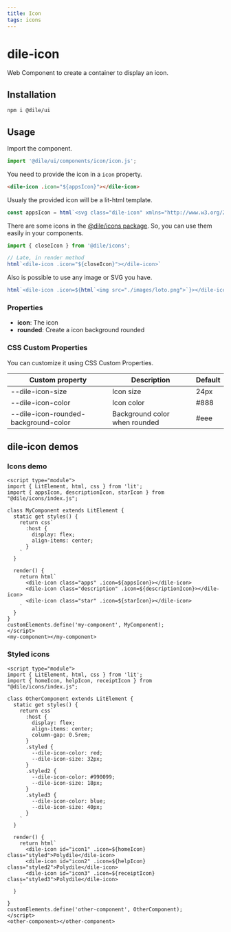 ```yaml
---
title: Icon
tags: icons
---
```


# dile-icon

Web Component to create a container to display an icon.

## Installation

```bash
npm i @dile/ui
```

## Usage

Import the component.

```javascript
import '@dile/ui/components/icon/icon.js';
```

You need to provide the icon in a ```icon``` property.

```html
<dile-icon .icon="${appsIcon}"></dile-icon>
```

Usualy the provided icon will be a lit-html template.

```javascript
const appsIcon = html`<svg class="dile-icon" xmlns="http://www.w3.org/2000/svg" height="24px" viewBox="0 0 24 24" width="24px" fill="#000000"><path d="M0 0h24v24H0z" fill="none"/><path d="M4 8h4V4H4v4zm6 12h4v-4h-4v4zm-6 0h4v-4H4v4zm0-6h4v-4H4v4zm6 0h4v-4h-4v4zm6-10v4h4V4h-4zm-6 4h4V4h-4v4zm6 6h4v-4h-4v4zm0 6h4v-4h-4v4z"/></svg>`;
```

There are some icons in the [@dile/icons package](/). So, you can use them easily in your components.

```javascript
import { closeIcon } from '@dile/icons';

// Late, in render method
html`<dile-icon .icon="${closeIcon}"></dile-icon>`
```
Also is possible to use any image or SVG you have.

```javascript
html`<dile-icon .icon=${html`<img src="./images/loto.png">`}></dile-icon>`
```

### Properties

- **icon**: The icon
- **rounded**: Create a icon background rounded

### CSS Custom Properties

You can customize it using CSS Custom Properties.

Custom property | Description | Default
----------------|-------------|---------
--dile-icon-size | Icon size | 24px
--dile-icon-color | Icon color | #888
--dile-icon-rounded-background-color | Background color when rounded | #eee

## dile-icon demos

### Icons demo

```html:preview
<script type="module">
import { LitElement, html, css } from 'lit';
import { appsIcon, descriptionIcon, starIcon } from "@dile/icons/index.js";

class MyComponent extends LitElement {
  static get styles() {
    return css`
      :host {
        display: flex;
        align-items: center;
      }
    `
  }

  render() {
    return html`
      <dile-icon class="apps" .icon=${appsIcon}></dile-icon>
      <dile-icon class="description" .icon=${descriptionIcon}></dile-icon>
      <dile-icon class="star" .icon=${starIcon}></dile-icon>
    `
  }
}
customElements.define('my-component', MyComponent);
</script>
<my-component></my-component>
```

### Styled icons

```html:preview
<script type="module">
import { LitElement, html, css } from 'lit';
import { homeIcon, helpIcon, receiptIcon } from "@dile/icons/index.js";

class OtherComponent extends LitElement {
  static get styles() {
    return css`
      :host {
        display: flex;
        align-items: center;
        column-gap: 0.5rem;
      }
      .styled {
        --dile-icon-color: red;
        --dile-icon-size: 32px;
      }
      .styled2 {
        --dile-icon-color: #990099;
        --dile-icon-size: 18px;
      }
      .styled3 {
        --dile-icon-color: blue;
        --dile-icon-size: 40px;
      }
    `
  }

  render() {
    return html`
      <dile-icon id="icon1" .icon=${homeIcon} class="styled">Polydile</dile-icon>
      <dile-icon id="icon2" .icon=${helpIcon} class="styled2">Polydile</dile-icon>
      <dile-icon id="icon3" .icon=${receiptIcon} class="styled3">Polydile</dile-icon>
    `
  }

}
customElements.define('other-component', OtherComponent);
</script>
<other-component></other-component>
```

